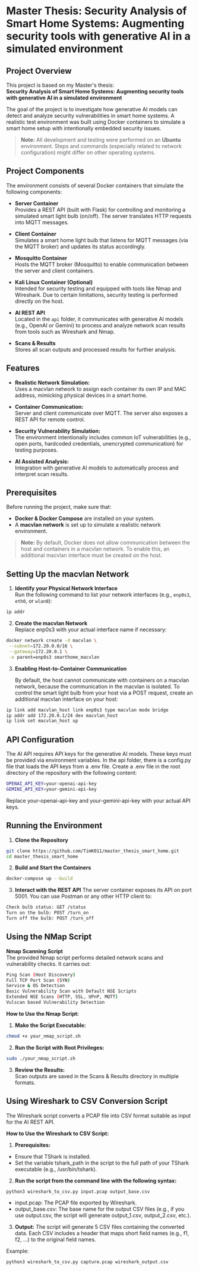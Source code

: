 # Master Thesis: Security Analysis of Smart Home Systems: Augmenting security tools with generative AI in a simulated environment

## Project Overview

This project is based on my Master's thesis:  
**Security Analysis of Smart Home Systems: Augmenting security tools with generative AI in a simulated environment**

The goal of the project is to investigate how generative AI models can detect and analyze security vulnerabilities in smart home systems. A realistic test environment was built using Docker containers to simulate a smart home setup with intentionally embedded security issues.

> **Note:** All development and testing were performed on an **Ubuntu** environment. Steps and commands (especially related to network configuration) might differ on other operating systems.

## Project Components

The environment consists of several Docker containers that simulate the following components:

- **Server Container**  
  Provides a REST API (built with Flask) for controlling and monitoring a simulated smart light bulb (on/off). The server translates HTTP requests into MQTT messages.

- **Client Container**  
  Simulates a smart home light bulb that listens for MQTT messages (via the MQTT broker) and updates its status accordingly.

- **Mosquitto Container**  
  Hosts the MQTT broker (Mosquitto) to enable communication between the server and client containers.

- **Kali Linux Container (Optional)**  
  Intended for security testing and equipped with tools like Nmap and Wireshark. Due to certain limitations, security testing is performed directly on the host.

- **AI REST API**  
  Located in the `api` folder, it communicates with generative AI models (e.g., OpenAI or Gemini) to process and analyze network scan results from tools such as Wireshark and Nmap.

- **Scans & Results**  
  Stores all scan outputs and processed results for further analysis.

## Features

- **Realistic Network Simulation:**  
  Uses a macvlan network to assign each container its own IP and MAC address, mimicking physical devices in a smart home.

- **Container Communication:**  
  Server and client communicate over MQTT. The server also exposes a REST API for remote control.

- **Security Vulnerability Simulation:**  
  The environment intentionally includes common IoT vulnerabilities (e.g., open ports, hardcoded credentials, unencrypted communication) for testing purposes.

- **AI Assisted Analysis:**  
  Integration with generative AI models to automatically process and interpret scan results.

## Prerequisites

Before running the project, make sure that:

- **Docker & Docker Compose** are installed on your system.
- A **macvlan network** is set up to simulate a realistic network environment.
  
> **Note:** By default, Docker does not allow communication between the host and containers in a macvlan network. To enable this, an additional macvlan interface must be created on the host.


## Setting Up the macvlan Network

1. **Identify your Physical Network Interface**  
   Run the following command to list your network interfaces (e.g., `enp0s3`, `eth0`, or `wlan0`):
  ```bash
ip addr
```

2. **Create the macvlan Network**  
  Replace enp0s3 with your actual interface name if necessary:
 ```bash
docker network create -d macvlan \
  --subnet=172.20.0.0/16 \
  --gateway=172.20.0.1 \
  -o parent=enp0s3 smarthome_macvlan
```

3. **Enabling Host-to-Container Communication**

   By default, the host cannot communicate with containers on a macvlan network, because the communication in the macvlan is isolated. To control the smart light bulb from your host via a POST request, create an additional macvlan interface on your host:

```bash
ip link add macvlan_host link enp0s3 type macvlan mode bridge
ip addr add 172.20.0.1/24 dev macvlan_host
ip link set macvlan_host up
```

## API Configuration

The AI API requires API keys for the generative AI models. These keys must be provided via environment variables. In the api folder, there is a config.py file that loads the API keys from a .env file. Create a .env file in the root directory of the repository with the following content:

 ```bash
OPENAI_API_KEY=your-openai-api-key
GEMINI_API_KEY=your-gemini-api-key
```

Replace your-openai-api-key and your-gemini-api-key with your actual API keys.


## Running the Environment

1. **Clone the Repository**  
 ```bash
git clone https://github.com/TimK011/master_thesis_smart_home.git
cd master_thesis_smart_home
```

2. **Build and Start the Containers** 
```bash
docker-compose up --build
```

3. **Interact with the REST API**
   The server container exposes its API on port 5001. You can use Postman or any other HTTP client to:
```bash
Check bulb status: GET /status
Turn on the bulb: POST /turn_on
Turn off the bulb: POST /turn_off
```


## Using the NMap Script

**Nmap Scanning Script**  
The provided Nmap script performs detailed network scans and vulnerability checks. It carries out:
```bash
Ping Scan (Host Discovery)
Full TCP Port Scan (SYN)
Service & OS Detection
Basic Vulnerability Scan with Default NSE Scripts
Extended NSE Scans (HTTP, SSL, UPnP, MQTT)
Vulscan based Vulnerability Detection
```

**How to Use the Nmap Script:**

1. **Make the Script Executable:**  
 ```bash
chmod +x your_nmap_script.sh
```

2. **Run the Script with Root Privileges:**  
 ```bash
sudo ./your_nmap_script.sh
```    


3. **Review the Results:**  
Scan outputs are saved in the Scans & Results directory in multiple formats.


## Using Wireshark to CSV Conversion Script

The Wireshark script converts a PCAP file into CSV format suitable as input for the AI REST API.

**How to Use the Wireshark to CSV Script:**

1. **Prerequisites:**  

- Ensure that TShark is installed. 
- Set the variable tshark_path in the script to the full path of your TShark executable (e.g., /usr/bin/tshark).

2. **Run the script from the command line with the following syntax:**

 ```bash
python3 wireshark_to_csv.py input.pcap output_base.csv
```    
- input.pcap: The PCAP file exported by Wireshark.
- output_base.csv: The base name for the output CSV files (e.g., if you use output.csv, the script will generate output_1.csv, output_2.csv, etc.).
   
3. **Output:**
  The script will generate 5 CSV files containing the converted data. Each CSV includes a header that maps short field names (e.g., f1, f2, ...) to the original field names.

Example:

 ```bash
python3 wireshark_to_csv.py capture.pcap wireshark_output.csv
```    

